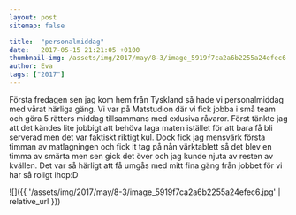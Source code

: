 ```yaml
---
layout: post
sitemap: false

title:  "personalmiddag"
date:   2017-05-15 21:21:05 +0100
thumbnail-img: /assets/img/2017/may/8-3/image_5919f7ca2a6b2255a24efec6.jpg
author: Eva
tags: ["2017"]
---
```


Första fredagen sen jag kom hem från Tyskland så hade vi personalmiddag med vårat härliga gäng. Vi var på Matstudion där vi fick jobba i små team och göra 5 rätters middag tillsammans med exlusiva råvaror. Först tänkte jag att det kändes lite jobbigt att behöva laga maten istället för att bara få bli serverad men det var faktiskt riktigt kul. Dock fick jag mensvärk första timman av matlagningen och fick it tag på nån värktablett så det blev en timma av smärta men sen gick det över och jag kunde njuta av resten av kvällen. Det var så härligt att få umgås med mitt fina gäng från jobbet för vi har så roligt ihop:D

![]({{ '/assets/img/2017/may/8-3/image_5919f7ca2a6b2255a24efec6.jpg'  | relative_url }})

